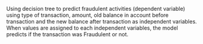 Using decision tree to predict fraudulent activities (dependent variable) using type of transaction, amount, old balance in account before transaction and the new balance after transaction as independent variables.
When values are assigned to each independent variables, the model predicts if the transaction was Fraudulent or not. 
